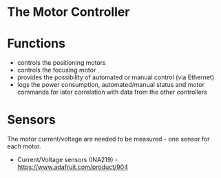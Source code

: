 # The Motor Controller #

# Functions #
* controls the positioning motors
* controls the focusing motor
* provides the possibility of automated or manual control (via Ethernet)
* logs the power consumption, automated/manual status and motor commands
for later correlation with data from the other controllers

# Sensors #
The motor current/voltage are needed to be measured - one sensor for each motor.
* Current/Voltage sensors (INA219) - https://www.adafruit.com/product/904
